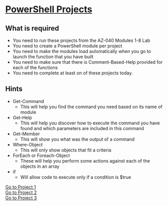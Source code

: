 # [PowerShell Projects](PowerShellTraining/PSADProjectSolutions.md#solutions-for-the-ps-projects)

## What is required

- You need to run these projects from the AZ-040 Modules 1-8 Lab
- You need to create a PowerShell module per project
- You need to make the modules load automatically when you go to launch the function that you have built
- You need to make sure that there is Comment-Based-Help provided for each of the functions
- You need to complete at least on of these projects today.

## Hints

- Get-Command 
  - This will help you find the command you need based on its name of module
- Get-Help
  - This will help you discover how to execute the command you have found and which parameters are included in this command
- Get-Member 
  - This will show you what was the output of a command
- Where-Object 
  - This will only show objects that fit a criteria
- ForEach or Foreach-Object 
  - These will help you perform some actions against each of the objects in an array
- if   
  - Will allow code to execute only if a condition is $true

[Go to Project 1](PSADProject1.md#create-new-users-in-active-directory-from-a-csv-file)<br>
[Go to Project 2](PSADProject2.md#restore-an-accidently-deleted-ad-user-account-from-the-recycle-bin)<br>
[Go to Project 3](PSADProject3.md#find-all-direct-and-indirect-groups-an-ad-user-is-a-member-of)<br>
